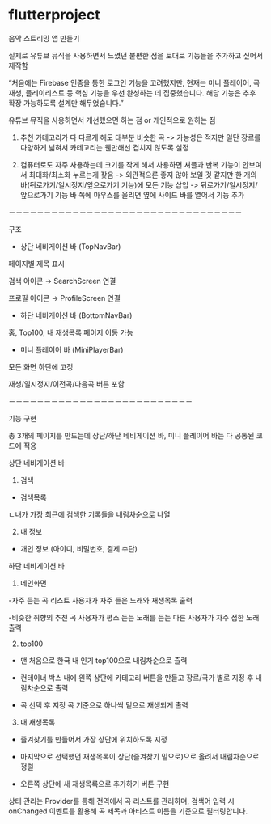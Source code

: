 # flutterproject



음악 스트리밍 앱 만들기

실제로 유튜브 뮤직을 사용하면서 느꼈던 불편한 점을 토대로 기능들을 추가하고 싶어서 제작함

“처음에는 Firebase 인증을 통한 로그인 기능을 고려했지만, 현재는 미니 플레이어, 곡 재생, 플레이리스트 등 핵심 기능을 우선 완성하는 데 집중했습니다. 해당 기능은 추후 확장 가능하도록 설계만 해두었습니다.”

유튜브 뮤직을 사용하면서 개선했으면 하는 점 or 개인적으로 원하는 점
 1. 추천 카테고리가 다 다르게 해도 대부분 비슷한 곡
   -> 가능성은 적지만 일단 장르를 다양하게 넓혀서 카테고리는 웬만해선 겹치지 않도록 설정 
 
 2. 컴퓨터로도 자주 사용하는데 크기를 작게 해서 사용하면 셔플과 반복 기능이 안보여서 최대화/최소화 누르는게 잦음
    -> 외관적으론 좋지 않아 보일 것 같지만 한 개의 바(뒤로가기/일시정지/앞으로가기 기능)에 모든 기능 삽입
    -> 뒤로가기/일시정지/앞으로가기 기능 바 쪽에 마우스를 올리면 옆에 사이드 바를 열어서 기능 추가

－－－－－－－－－－－－－－－－－－－－－－－－－－－－－－－－－

구조
- 상단 네비게이션 바 (TopNavBar)

페이지별 제목 표시

검색 아이콘 → SearchScreen 연결

프로필 아이콘 → ProfileScreen 연결

- 하단 네비게이션 바 (BottomNavBar)

홈, Top100, 내 재생목록 페이지 이동 가능

- 미니 플레이어 바 (MiniPlayerBar)

모든 화면 하단에 고정

재생/일시정지/이전곡/다음곡 버튼 포함
  

   
  
－－－－－－－－－－－－－－－－－－－－－－－－－－
 
 



기능 구현

총 3개의 페이지를 만드는데 상단/하단 네비게이션 바, 미니 플레이어 바는 다 공통된 코드에 적용



상단 네비게이션 바

1. 검색
 
- 검색목록

ㄴ내가 가장 최근에 검색한 기록들을 내림차순으로 나열

2. 내 정보
   
- 개인 정보 (아이디, 비밀번호, 결제 수단)




 
하단 네비게이션 바
1. 메인화면

-자주 듣는 곡 리스트
사용자가 자주 들은 노래와 재생목록 출력

-비슷한 취향의 추천 곡
사용자가 평소 듣는 노래를 듣는 다른 사용자가 자주 접한 노래 출력
 

2. top100

- 맨 처음으로 한국 내 인기 top100으로 내림차순으로 출력

- 컨테이너 박스 내에 왼쪽 상단에 카테고리 버튼을 만들고 장르/국가 별로 지정 후 내림차순으로 출력

- 곡 선택 후 지정 곡 기준으로 하나씩 밑으로 재생되게 출력


3. 내 재생목록

- 즐겨찾기를 만들어서 가장 상단에 위치하도록 지정

- 마지막으로 선택했던 재생목록이 상단(즐겨찾기 밑으로)으로 올려서 내림차순으로 정렬

- 오른쪽 상단에 새 재생목록으로 추가하기 버튼 구현





상태 관리는 Provider를 통해 전역에서 곡 리스트를 관리하며, 검색어 입력 시 onChanged 이벤트를 활용해 곡 제목과 아티스트 이름을 기준으로 필터링합니다.

